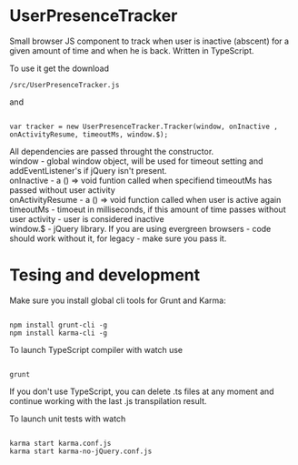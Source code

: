 # UserPresenceTracker
Small browser JS component to track when user is inactive (abscent) for a given amount of time and when he is back. 
Written in TypeScript.

To use it get the download 

<pre><code>/src/UserPresenceTracker.js</code></pre>

and 

<pre><code>
var tracker = new UserPresenceTracker.Tracker(window, onInactive , onActivityResume, timeoutMs, window.$);
</code></pre>

All dependencies are passed throught the constructor.<br/>
window - global window object, will be used for timeout setting and addEventListener's if jQuery isn't present.<br/>
onInactive - a () => void funtion called when specifiend timeoutMs has passed without user activity<br/>
onActivityResume - a () => void function called when user is active again<br/>
timeoutMs - timoeut in milliseconds, if this amount of time passes without user activity - user is considered inactive<br/>
window.$ - jQuery library. If you are using evergreen browsers - code should work without it, for legacy - make sure you pass it.<br/>

<h1>Tesing and development</h1>

Make sure you install global cli tools for Grunt and Karma:
<pre><code>
npm install grunt-cli -g
npm install karma-cli -g
</code></pre>

To launch TypeScript compiler with watch use
<pre><code>
grunt
</code></pre>
If you don't use TypeScript, you can delete .ts files at any moment and continue working with the last .js transpilation result.

To launch unit tests with watch 
<pre><code>
karma start karma.conf.js
karma start karma-no-jQuery.conf.js
</code></pre>
